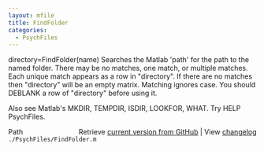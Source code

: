 ```yaml
---
layout: mfile
title: FindFolder
categories:
  - PsychFiles
---
```


directory=FindFolder\(name\)
Searches the Matlab 'path' for the path to the named folder.
There may be no matches, one match, or multiple matches.
Each unique match appears as a row in "directory".
If there are no matches then "directory" will be an empty matrix.
Matching ignores case.
You should DEBLANK a row of "directory" before using it.

Also see Matlab's MKDIR, TEMPDIR, ISDIR, LOOKFOR, WHAT.
Try HELP PsychFiles.


<div class="code_header" style="text-align:right;">
  <span style="float:left;">Path&nbsp;&nbsp;</span> <span class="counter">Retrieve <a href=
  "https://raw.github.com/Psychtoolbox-3/Psychtoolbox-3/beta/./PsychFiles/FindFolder.m">current version from GitHub</a> | View <a href=
  "https://github.com/Psychtoolbox-3/Psychtoolbox-3/commits/beta/./PsychFiles/FindFolder.m">changelog</a></span>
</div>
<div class="code">
  <code>./PsychFiles/FindFolder.m</code>
</div>
